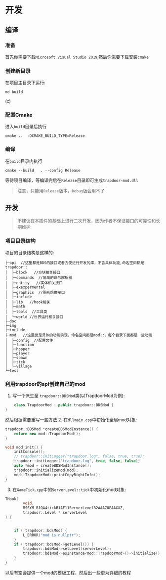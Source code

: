 # 开发

## 编译

### 准备

首先你需要下载`Microsoft Visual Studio 2019`,然后你需要下载安装`cmake`
### 创建新目录
在项目主目录下运行:
```shell
md build
```
(c)
### 配置Cmake
进入`build`目录后执行
```shell
cmake ..  -DCMAKE_BUILD_TYPE=Release
```
### 编译
在`build`目录内执行
```shell
cmake --build   . --config Release
```
等待项目编译，等编译完后在`Release`目录即可生成`trapdoor-mod.dll`

> 注意，只能用`Release`版本，`Debug`版会用不了

## 开发

> 不建议在本插件的基础上进行二次开发，因为作者不保证接口的可靠性和长期维护.

### 项目目录结构

项目的目录结构是这样的:
```
├─api  //这里都是BDS的接口或者方便进行开发的库，不含具体功能,命名空间都是trapdoor::
│  ├─block   //方块相关接口
│  ├─commands  //简单的命令解析器
│  ├─entity   //实体相关接口
│  ├─exexpermental  
│  ├─graphics  //图形想换接口
│  ├─include
│  ├─lib   //hook相关
│  ├─math  
│  ├─tools  //工具类
│  └─world //世界运行相关接口
├─doc
├─img
├─include
├─mod   //这里面是具体的功能实现，命名空间都是mod::，每个目录下面都是一些功能
│  ├─config  //配置文件
│  ├─function 
│  ├─hopper
│  ├─player
│  ├─spawn
│  ├─tick
│  └─village
└─test
```
### 利用trapdoor的api创建自己的mod
1. 写一个派生至 `trapdoor::BDSMod`类(以TrapdoorMod为例):
```cpp
    class TrapdoorMod : public trapdoor::BDSMod {
}
```
然后根据需要重写一些方法
2. 在`dllmain.cpp`中初始化全局mod对象:
```cpp
trapdoor::BDSMod *createBDSModInstance() {
    return new mod::TrapdoorMod();
}

void mod_init() {
    initConsole();
    // trapdoor::initLogger("trapdoor.log", false, true, true);
    trapdoor::initLogger("trapdoor.log", true, false, false);
    auto *mod = createBDSModInstance();
    trapdoor::initializeMod(mod);
    mod::TrapdoorMod::printCopyRightInfo();
}
```
3. 在`GameTick.cpp`中的`ServerLevel::tick`中初始化mod对象:
```cpp
THook(
        void,
        MSSYM_B1QA4tickB1AE11ServerLevelB2AAA7UEAAXXZ,
        trapdoor::Level * serverLevel
) {


    if (!trapdoor::bdsMod) {
        L_ERROR("mod is nullptr");
    }
    if (!trapdoor::bdsMod->getLevel()) {
        trapdoor::bdsMod->setLevel(serverLevel);
        trapdoor::bdsMod->asInstance<mod::TrapdoorMod>()->initialize();
    }
}


```
以后有空会提供一个mod的模板工程，然后出一些更为详细的教程